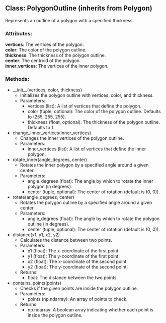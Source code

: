 
## Class: PolygonOutline (inherits from Polygon)

Represents an outline of a polygon with a specified thickness.

### Attributes:

**vertices**: The vertices of the polygon.  
**color**: The color of the polygon outline.  
**thickness**: The thickness of the polygon outline.  
**center**: The centroid of the polygon.  
**inner\_vertices**: The vertices of the inner polygon.

### Methods:

* \_\_init\_\_(vertices, color, thickness)  
  * Initializes the polygon outline with vertices, color, and thickness.  
  * Parameters:  
    * vertices (list): A list of vertices that define the polygon.  
    * color (tuple, optional): The color of the polygon outline. Defaults to (255, 255, 255).  
    * thickness (float, optional): The thickness of the polygon outline. Defaults to 1\.  
* change\_inner\_vertices(inner\_vertices)  
  * Changes the inner vertices of the polygon outline.  
  * Parameters:  
    * inner\_vertices (list): A list of vertices that define the inner polygon.  
* rotate\_inner(angle\_degrees, center)  
  * Rotates the inner polygon by a specified angle around a given center.  
  * Parameters:  
    * angle\_degrees (float): The angle by which to rotate the inner polygon (in degrees).  
    * center (tuple, optional): The center of rotation (default is (0, 0)).  
* rotate(angle\_degrees, center)  
  * Rotates the polygon outline by a specified angle around a given center.  
  * Parameters:  
    * angle\_degrees (float): The angle by which to rotate the polygon outline (in degrees).  
    * center (tuple, optional): The center of rotation (default is (0, 0)).  
* distance(x1, y1, x2, y2)  
  * Calculates the distance between two points.  
  * Parameters:  
    * x1 (float): The x-coordinate of the first point.  
    * y1 (float): The y-coordinate of the first point.  
    * x2 (float): The x-coordinate of the second point.  
    * y2 (float): The y-coordinate of the second point.  
  * Returns:  
    * float: The distance between the two points.  
* contains\_points(points)  
  * Checks if the given points are inside the polygon outline.  
  * Parameters:  
    * points (np.ndarray): An array of points to check.  
  * Returns:  
    * np.ndarray: A boolean array indicating whether each point is inside the polygon outline.
